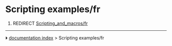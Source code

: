 # Scripting examples/fr
1.  REDIRECT [Scripting_and_macros/fr](Scripting_and_macros/fr.md)



---
⏵ [documentation index](../README.md) > Scripting examples/fr

